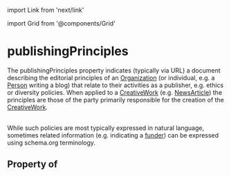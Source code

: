 import Link from 'next/link'
  
import Grid from '@components/Grid'

# publishingPrinciples

The publishingPrinciples property indicates (typically via <Link href="/URL">URL</Link>) a document describing the editorial principles of an <a class="localLink" href="/Organization">Organization</a> (or individual, e.g. a <a class="localLink" href="/Person">Person</a> writing a blog) that relate to their activities as a publisher, e.g. ethics or diversity policies. When applied to a <a class="localLink" href="/CreativeWork">CreativeWork</a> (e.g. <a class="localLink" href="/NewsArticle">NewsArticle</a>) the principles are those of the party primarily responsible for the creation of the <a class="localLink" href="/CreativeWork">CreativeWork</a>.<br/><br/>

While such policies are most typically expressed in natural language, sometimes related information (e.g. indicating a <a class="localLink" href="/funder">funder</a>) can be expressed using schema.org terminology.

## Property of




